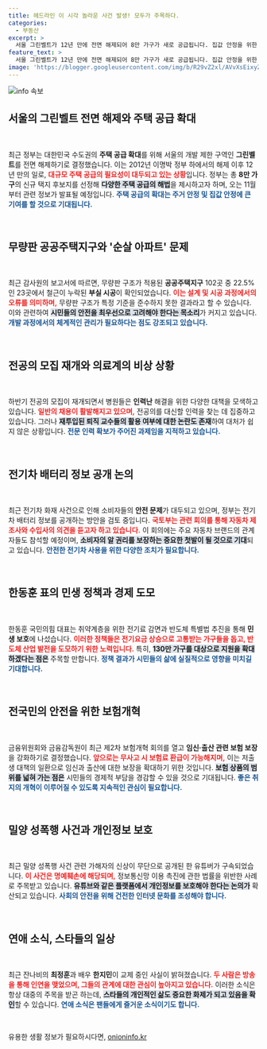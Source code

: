 ```yaml
---
title: 헤드라인 이 시각 놀라운 사건 발생! 모두가 주목하다.
categories:
  - 부동산
excerpt: >
  서울 그린벨트가 12년 만에 전면 해제되어 8만 가구가 새로 공급됩니다. 집값 안정을 위한 정부의 대책이 주목받는 가운데, 신규 택지 발표가 오는 11월 예정입니다. 클릭해서 자세한 소식을 확인해보세요!
feature_text: >
  서울 그린벨트가 12년 만에 전면 해제되어 8만 가구가 새로 공급됩니다. 집값 안정을 위한 정부의 대책이 주목받는 가운데, 신규 택지 발표가 오는 11월 예정입니다. 클릭해서 자세한 소식을 확인해보세요!
image: 'https://blogger.googleusercontent.com/img/b/R29vZ2xl/AVvXsEixyZcFfHzMRdzZMjFBmAUKJYCLCGyLL1o632UiGVXcaFdKo_bkvkuCioo0uUKlGfBVcT3P84aROyZIXSBEx3Aw5nCQ3pTgDom1WDC4m8eifvWiAmWEEVb4x6G_l8C0QH225ldMjyaFvpxGEBGNO37VmDTDMHGhJPq73UglMfDca1-0aw/s1600/blogspot.png'
---
```


<p><img src="https://blogger.googleusercontent.com/img/b/R29vZ2xl/AVvXsEixyZcFfHzMRdzZMjFBmAUKJYCLCGyLL1o632UiGVXcaFdKo_bkvkuCioo0uUKlGfBVcT3P84aROyZIXSBEx3Aw5nCQ3pTgDom1WDC4m8eifvWiAmWEEVb4x6G_l8C0QH225ldMjyaFvpxGEBGNO37VmDTDMHGhJPq73UglMfDca1-0aw/s1600/blogspot.png" alt="info 속보" /></p>

<h2 data-ke-size="size26">서울의 그린벨트 전면 해제와 주택 공급 확대</h2>

<p data-ke-size="size16">&nbsp;</p>

<p>최근 정부는 대한민국 수도권의 <b>주택 공급 확대</b>를 위해 서울의 개발 제한 구역인 <b>그린벨트</b>를 전면 해제하기로 결정했습니다. 이는 2012년 이명박 정부 하에서의 해제 이후 12년 만의 일로, <b><span style="color: #ee2323;">대규모 주택 공급의 필요성이 대두되고 있는 상황</span></b>입니다. 정부는 총 <b>8만 가구</b>의 신규 택지 후보지를 선정해 <b><span style="background-color: #21538527;">다양한 주택 공급의 해법</span></b>을 제시하고자 하며, 오는 11월부터 관련 정보가 발표될 예정입니다. <b><span style="color: #1a5490;">주택 공급의 확대는 주거 안정 및 집값 안정에 큰 기여를 할 것으로 기대됩니다.</span></b> </p>

<p data-ke-size="size16">&nbsp;</p>

<h2 data-ke-size="size26">무량판 공공주택지구와 '순살 아파트' 문제</h2>

<p data-ke-size="size16">&nbsp;</p>

<p>최근 감사원의 보고서에 따르면, 무량판 구조가 적용된 <b>공공주택지구</b> 102곳 중 22.5%인 23곳에서 철근이 누락된 <b>부실 시공</b>이 확인되었습니다. <b><span style="color: #ee2323;">이는 설계 및 시공 과정에서의 오류를 의미하며,</span></b> 무량판 구조가 특정 기준을 준수하지 못한 결과라고 할 수 있습니다. 이와 관련하여 <b><span style="background-color: #21538527;">시민들의 안전을 최우선으로 고려해야 한다는 목소리</span></b>가 커지고 있습니다. <b><span style="color: #1a5490;">개발 과정에서의 체계적인 관리가 필요하다는 점도 강조되고 있습니다.</span></b> </p>

<p data-ke-size="size16">&nbsp;</p>

<h2 data-ke-size="size26">전공의 모집 재개와 의료계의 비상 상황</h2>

<p data-ke-size="size16">&nbsp;</p>

<p>하반기 전공의 모집이 재개되면서 병원들은 <b>인력난</b> 해결을 위한 다양한 대책을 모색하고 있습니다. <b><span style="color: #ee2323;">일반의 채용이 활발해지고 있으며,</span></b> 전공의를 대신할 인력을 찾는 데 집중하고 있습니다. 그러나 <b><span style="background-color: #21538527;">재투입된 퇴직 교수들의 활용 여부에 대한 논란도 존재</span></b>하여 대처가 쉽지 않은 상황입니다. <b><span style="color: #1a5490;">전문 인력 확보가 주어진 과제임을 지적하고 있습니다.</span></b> </p>

<p data-ke-size="size16">&nbsp;</p>

<h2 data-ke-size="size26">전기차 배터리 정보 공개 논의</h2>

<p data-ke-size="size16">&nbsp;</p>

<p>최근 전기차 화재 사건으로 인해 소비자들의 <b>안전 문제</b>가 대두되고 있으며, 정부는 전기차 배터리 정보를 공개하는 방안을 검토 중입니다. <b><span style="color: #ee2323;">국토부는 관련 회의를 통해 자동차 제조사와 수입사의 의견을 듣고자 하고 있습니다.</span></b> 이 회의에는 주요 자동차 브랜드의 관계자들도 참석할 예정이며, <b><span style="background-color: #21538527;">소비자의 알 권리를 보장하는 중요한 첫발이 될 것으로 기대</span></b>되고 있습니다. <b><span style="color: #1a5490;">안전한 전기차 사용을 위한 다양한 조치가 필요합니다.</span></b></p>

<p data-ke-size="size16">&nbsp;</p>

<h2 data-ke-size="size26">한동훈 표의 민생 정책과 경제 도모</h2>

<p data-ke-size="size16">&nbsp;</p>

<p>한동훈 국민의힘 대표는 취약계층을 위한 전기료 감면과 반도체 특별법 추진을 통해 <b>민생 보호</b>에 나섰습니다. <b><span style="color: #ee2323;">이러한 정책들은 전기요금 상승으로 고통받는 가구들을 돕고, 반도체 산업 발전을 도모하기 위한 노력입니다.</span></b> 특히, <b><span style="background-color: #21538527;">130만 가구를 대상으로 지원을 확대하겠다는 점은</span></b> 주목할 만합니다. <b><span style="color: #1a5490;">정책 결과가 시민들의 삶에 실질적으로 영향을 미치길 기대합니다.</span></b></p>

<p data-ke-size="size16">&nbsp;</p>

<h2 data-ke-size="size26">전국민의 안전을 위한 보험개혁</h2>

<p data-ke-size="size16">&nbsp;</p>

<p>금융위원회와 금융감독원이 최근 제2차 보험개혁 회의를 열고 <b>임신·출산 관련 보험 보장</b>을 강화하기로 결정했습니다. <b><span style="color: #ee2323;">앞으로는 무사고 시 보험료 환급이 가능해지며,</span></b> 이는 저출생 대책의 일환으로 임신과 출산에 대한 보장을 확대하기 위한 것입니다. <b><span style="background-color: #21538527;">보험 상품의 범위를 넓혀 가는 점은</span></b> 시민들의 경제적 부담을 경감할 수 있을 것으로 기대됩니다. <b><span style="color: #1a5490;">좋은 취지의 개혁이 이루어질 수 있도록 지속적인 관심이 필요합니다.</span></b></p>

<p data-ke-size="size16">&nbsp;</p>

<h2 data-ke-size="size26">밀양 성폭행 사건과 개인정보 보호</h2>

<p data-ke-size="size16">&nbsp;</p>

<p>최근 밀양 성폭행 사건 관련 가해자의 신상이 무단으로 공개된 한 유튜버가 구속되었습니다. <b><span style="color: #ee2323;">이 사건은 명예훼손에 해당되며,</span></b> 정보통신망 이용 촉진에 관한 법률을 위반한 사례로 주목받고 있습니다. <b><span style="background-color: #21538527;">유튜브와 같은 플랫폼에서 개인정보를 보호해야 한다는 논의가</span></b> 확산되고 있습니다. <b><span style="color: #1a5490;">사회의 안전을 위해 건전한 인터넷 문화를 조성해야 합니다.</span></b></p>

<p data-ke-size="size16">&nbsp;</p>

<h2 data-ke-size="size26">연애 소식, 스타들의 일상</h2>

<p data-ke-size="size16">&nbsp;</p>

<p>최근 잔나비의 <b>최정훈</b>과 배우 <b>한지민</b>이 교제 중인 사실이 밝혀졌습니다. <b><span style="color: #ee2323;">두 사람은 방송을 통해 인연을 맺었으며, 그들의 관계에 대한 관심이 높아지고 있습니다.</span></b> 이러한 소식은 항상 대중의 주목을 받곤 하는데, <b><span style="background-color: #21538527;">스타들의 개인적인 삶도 중요한 화제가 되고 있음을 확인</span></b>할 수 있습니다. <b><span style="color: #1a5490;">연애 소식은 팬들에게 즐거운 소식이기도 합니다.</span></b></p>

<p data-ke-size="size16">&nbsp;</p>
유용한 생활 정보가 필요하시다면, <a href="https://onioninfo.kr" rel="dofollow">onioninfo.kr</a>



